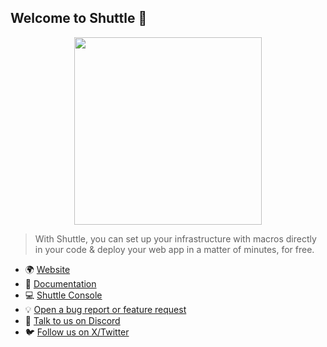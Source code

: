 ## Welcome to Shuttle 👋

<p align="center">
<img width="300" src="https://raw.githubusercontent.com/shuttle-hq/shuttle/master/assets/logo-rectangle-transparent.png"/>
</p>

> With Shuttle, you can set up your infrastructure with macros directly in your code & deploy your web app in a matter of minutes, for free.

* 🌍 [Website](https://www.shuttle.rs)
* 📃 [Documentation](https://docs.shuttle.rs)
* 💻 [Shuttle Console](https://console.shuttle.rs)
* 💡 [Open a bug report or feature request](https://github.com/shuttle-hq/shuttle/issues/new/choose)
* 💬 [Talk to us on Discord](https://discord.gg/shuttle)
* 🐦 [Follow us on X/Twitter](https://twitter.com/shuttle_dev)
